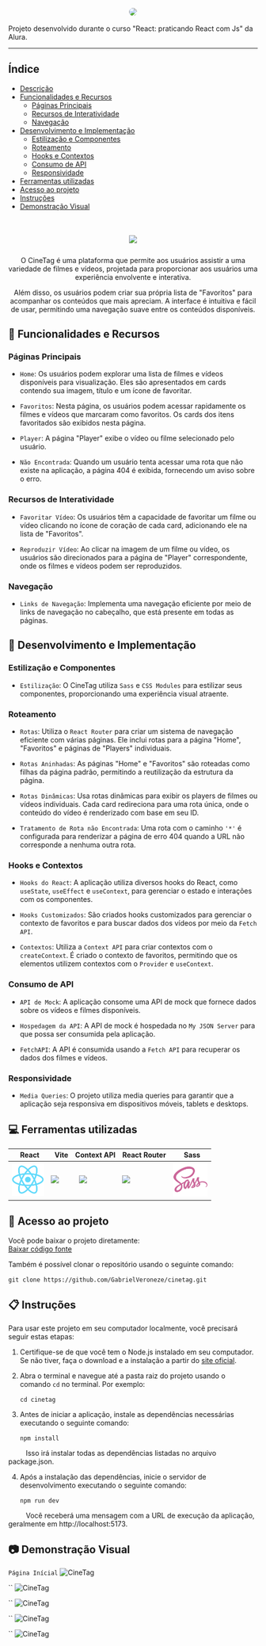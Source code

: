 <p align="center"> <img height="250px" src="https://github.com/GabrielVeroneze/cinetag/assets/95183901/0148a528-6cf6-4712-a318-1e0dc4893019" style="border-radius: 20px"> </p>
<p>Projeto desenvolvido durante o curso "React: praticando React com Js" da Alura.</p>

<hr>

## Índice

- [Descrição](#descricao)
- [Funcionalidades e Recursos](#rocket-funcionalidades-e-recursos)
   - [Páginas Principais](#páginas-principais)
   - [Recursos de Interatividade](#recursos-de-interatividade)
   - [Navegação](#navegação)
- [Desenvolvimento e Implementação](#toolbox-desenvolvimento-e-implementação)
   - [Estilização e Componentes](#estilização-e-componentes)
   - [Roteamento](#roteamento)
   - [Hooks e Contextos](#hooks-e-contextos)
   - [Consumo de API](#consumo-de-api)
   - [Responsividade](#responsividade)
- [Ferramentas utilizadas](#computer-ferramentas-utilizadas)
- [Acesso ao projeto](#open_file_folder-acesso-ao-projeto)
- [Instruções](#clipboard-instruções)
- [Demonstração Visual](#demonstração-visual)

<h1 align="center" id="descricao"><img width="250px" src="https://github.com/GabrielVeroneze/cinetag/assets/95183901/c3655089-5676-4536-8d00-9296165f26aa"></h1>
<p align="center">O CineTag é uma plataforma que permite aos usuários assistir a uma variedade de filmes e vídeos, projetada para proporcionar aos usuários uma experiência envolvente e interativa.</p>

<p align="center">Além disso, os usuários podem criar sua própria lista de "Favoritos" para acompanhar os conteúdos que mais apreciam. A interface é intuitiva e fácil de usar, permitindo uma navegação suave entre os conteúdos disponíveis.</p>

## :rocket: Funcionalidades e Recursos

### Páginas Principais

- `Home`: Os usuários podem explorar uma lista de filmes e vídeos disponíveis para visualização. Eles são apresentados em cards contendo sua imagem, título e um ícone de favoritar.

- `Favoritos`: Nesta página, os usuários podem acessar rapidamente os filmes e vídeos que marcaram como favoritos. Os cards dos itens favoritados são exibidos nesta página.

- `Player`: A página "Player" exibe o vídeo ou filme selecionado pelo usuário.

- `Não Encontrada`: Quando um usuário tenta acessar uma rota que não existe na aplicação, a página 404 é exibida, fornecendo um aviso sobre o erro.

### Recursos de Interatividade

- `Favoritar Vídeo`: Os usuários têm a capacidade de favoritar um filme ou vídeo clicando no ícone de coração de cada card, adicionando ele na lista de "Favoritos".

- `Reproduzir Vídeo`: Ao clicar na imagem de um filme ou vídeo, os usuários são direcionados para a página de "Player" correspondente, onde os filmes e vídeos podem ser reproduzidos.

### Navegação

- `Links de Navegação`: Implementa uma navegação eficiente por meio de links de navegação no cabeçalho, que está presente em todas as páginas.

## :toolbox: Desenvolvimento e Implementação

### Estilização e Componentes

- `Estilização`: O CineTag utiliza `Sass` e `CSS Modules` para estilizar seus componentes, proporcionando uma experiência visual atraente.

### Roteamento

- `Rotas`: Utiliza o `React Router` para criar um sistema de navegação eficiente com várias páginas. Ele inclui rotas para a página "Home", "Favoritos" e páginas de "Players" individuais.

- `Rotas Aninhadas`: As páginas "Home" e "Favoritos" são roteadas como filhas da página padrão, permitindo a reutilização da estrutura da página.

- `Rotas Dinâmicas`: Usa rotas dinâmicas para exibir os players de filmes ou vídeos individuais. Cada card redireciona para uma rota única, onde o conteúdo do vídeo é renderizado com base em seu ID.

- `Tratamento de Rota não Encontrada`: Uma rota com o caminho `'*'` é configurada para renderizar a página de erro 404 quando a URL não corresponde a nenhuma outra rota.

### Hooks e Contextos

- `Hooks do React`: A aplicação utiliza diversos hooks do React, como `useState`, `useEffect` e `useContext`, para gerenciar o estado e interações com os componentes.

- `Hooks Customizados`: São criados hooks customizados para gerenciar o contexto de favoritos e para buscar dados dos vídeos por meio da `Fetch API`.

- `Contextos`: Utiliza a `Context API` para criar contextos com o `createContext`. É criado o contexto de favoritos, permitindo que os elementos utilizem contextos com o `Provider` e `useContext`.

### Consumo de API

- `API de Mock`: A aplicação consome uma API de mock que fornece dados sobre os vídeos e filmes disponíveis.

- `Hospedagem da API`: A API de mock é hospedada no `My JSON Server` para que possa ser consumida pela aplicação.

- `FetchAPI`: A API é consumida usando a `Fetch API` para recuperar os dados dos filmes e vídeos.

### Responsividade

- `Media Queries`: O projeto utiliza media queries para garantir que a aplicação seja responsiva em dispositivos móveis, tablets e desktops.


## :computer: Ferramentas utilizadas

| &nbsp; React | &nbsp; Vite | Context API | React Router | &nbsp; Sass |
| ------------ | ----------- | ----------- | ------------ | ----------- |
<img height="65px" src="https://raw.githubusercontent.com/devicons/devicon/master/icons/react/react-original.svg"> | <img height="65px" src="https://github.com/GabrielVeroneze/space-app/assets/95183901/6810d45b-69d9-4282-a255-f4afa9c06f54"> | &nbsp; <img height="70px" src="https://github.com/GabrielVeroneze/feira-virtual/assets/95183901/63e05b70-6218-455f-b37d-f5d888cd3748"> | <img height="50px" src="https://github.com/GabrielVeroneze/react-blog/assets/95183901/e4274260-9415-408e-9757-5f2277c42a29"> | <img height="70px" src="https://raw.githubusercontent.com/devicons/devicon/master/icons/sass/sass-original.svg">

## :open_file_folder: Acesso ao projeto
Você pode baixar o projeto diretamente:  
[Baixar código fonte](https://github.com/GabrielVeroneze/cinetag/archive/refs/heads/main.zip)

Também é possível clonar o repositório usando o seguinte comando:
```
git clone https://github.com/GabrielVeroneze/cinetag.git
```

## :clipboard: Instruções
Para usar este projeto em seu computador localmente, você precisará seguir estas etapas:

1. Certifique-se de que você tem o Node.js instalado em seu computador. Se não tiver, faça o download e a instalação a partir do [site oficial](https://nodejs.org/).

2. Abra o terminal e navegue até a pasta raiz do projeto usando o comando `cd` no terminal. Por exemplo:
   ```
   cd cinetag
   ```
3. Antes de iniciar a aplicação, instale as dependências necessárias executando o seguinte comando:
   ```
   npm install
   ```
&nbsp; &nbsp; &nbsp; &nbsp; &nbsp;Isso irá instalar todas as dependências listadas no arquivo package.json.

4. Após a instalação das dependências, inicie o servidor de desenvolvimento executando o seguinte comando:
   ```
   npm run dev
   ```
&nbsp; &nbsp; &nbsp; &nbsp; &nbsp;Você receberá uma mensagem com a URL de execução da aplicação, geralmente em http://localhost:5173.
<br>

## :camera: Demonstração Visual
`Página Inícial`
![CineTag]()

``
![CineTag]()

``
![CineTag]()

``
![CineTag]()

``
![CineTag]()
